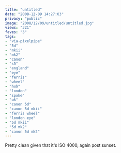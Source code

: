 ```yaml
---
title: "untitled"
date: "2008-12-09 14:27:03"
privacy: "public"
image: "2008/12/09/untitled/untitled.jpg"
views: "321"
faves: "3"
tags:
- "via-pixelpipe"
- "5d"
- "mkii"
- "mk2"
- "canon"
- "s5"
- "england"
- "eye"
- "ferris"
- "wheel"
- "hub"
- "london"
- "spoke"
- "uk"
- "canon 5d"
- "canon 5d mkii"
- "ferris wheel"
- "london eye"
- "5d mkii"
- "5d mk2"
- "canon 5d mk2"
---
```

Pretty clean given that it's ISO 4000, again post sunset.<a href="/photos/2008/12/09/the-eye-above"></a>
